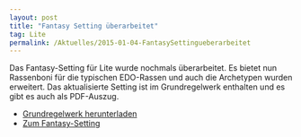 ```yaml
---
layout: post
title: "Fantasy Setting überarbeitet"
tag: Lite
permalink: /Aktuelles/2015-01-04-FantasySettingueberarbeitet
---
```


Das Fantasy-Setting für Lite wurde nochmals überarbeitet. Es bietet nun Rassenboni für die typischen EDO-Rassen und auch die Archetypen wurden erweitert. Das aktualisierte Setting ist im Grundregelwerk enthalten und es gibt es auch als PDF-Auszug.

- [Grundregelwerk herunterladen](https://lite.jcgames.de/Publikationen/)
- [Zum Fantasy-Setting](https://lite.jcgames.de/Settings/Fantasy/)
